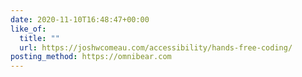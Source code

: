 ```yaml
---
date: 2020-11-10T16:48:47+00:00
like_of:
  title: ""
  url: https://joshwcomeau.com/accessibility/hands-free-coding/
posting_method: https://omnibear.com
---
```


